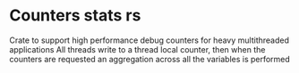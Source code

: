 # Counters stats rs

Crate to support high performance debug counters for heavy multithreaded applications
All threads write to a thread local counter, then when the counters are requested
an aggregation across all the variables is performed
